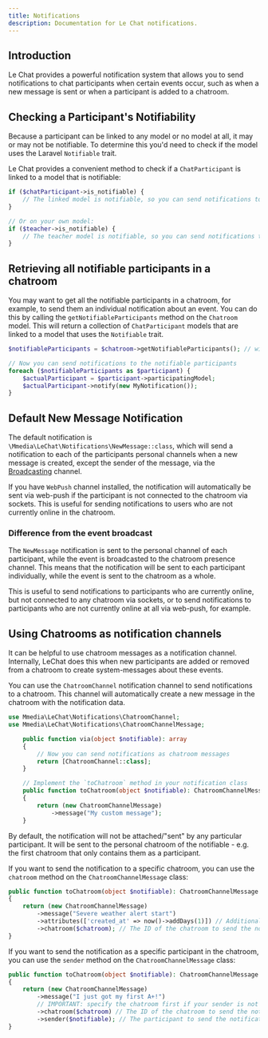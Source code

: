 ```yaml
---
title: Notifications
description: Documentation for Le Chat notifications.
---
```


## Introduction
Le Chat provides a powerful notification system that allows you to send notifications to chat participants when certain events occur, such as when a new message is sent or when a participant is added to a chatroom.

## Checking a Participant's Notifiability
Because a participant can be linked to any model or no model at all, it may or may not be notifiable. To determine this you'd need to check if the model uses the Laravel `Notifiable` trait.

Le Chat provides a convenient method to check if a `ChatParticipant` is linked to a model that is notifiable:
```php
if ($chatParticipant->is_notifiable) {
    // The linked model is notifiable, so you can send notifications to it with $chatParticipant->participatingModel->notify();
}

// Or on your own model:
if ($teacher->is_notifiable) {
    // The teacher model is notifiable, so you can send notifications to it.
}
```

## Retrieving all notifiable participants in a chatroom

You may want to get all the notifiable participants in a chatroom, for example, to send them an individual notification about an event. You can do this by calling the `getNotifiableParticipants` method on the `Chatroom` model. This will return a collection of `ChatParticipant` models that are linked to a model that uses the `Notifiable` trait.

```php
$notifiableParticipants = $chatroom->getNotifiableParticipants(); // will return a collection of ChatParticipant models that are morphable to a model that uses the Notifiable trait.

// Now you can send notifications to the notifiable participants
foreach ($notifiableParticipants as $participant) {
    $actualParticipant = $participant->participatingModel;
    $actualParticipant->notify(new MyNotification());
}
```

## Default New Message Notification
The default notification is `\Mmedia\LeChat\Notifications\NewMessage::class`, which will send a notification to each of the participants personal channels when a new message is created, except the sender of the message, via the [Broadcasting](/broadcasting) channel.

If you have `WebPush` channel installed, the notification will automatically be sent via web-push if the participant is not connected to the chatroom via sockets. This is useful for sending notifications to users who are not currently online in the chatroom.

### Difference from the event broadcast
The `NewMessage` notification is sent to the personal channel of each participant, while the event is broadcasted to the chatroom presence channel. This means that the notification will be sent to each participant individually, while the event is sent to the chatroom as a whole.

This is useful to send notifications to participants who are currently online, but not connected to any chatroom via sockets, or to send notifications to participants who are not currently online at all via web-push, for example.

## Using Chatrooms as notification channels
It can be helpful to use chatroom messages as a notification channel. Internally, LeChat does this when new participants are added or removed from a chatroom to create system-messages about these events.

You can use the `ChatroomChannel` notification channel to send notifications to a chatroom. This channel will automatically create a new message in the chatroom with the notification data.

```php
use Mmedia\LeChat\Notifications\ChatroomChannel;
use Mmedia\LeChat\Notifications\ChatroomChannelMessage;

    public function via(object $notifiable): array
    {
        // Now you can send notifications as chatroom messages
        return [ChatroomChannel::class];
    }

    // Implement the `toChatroom` method in your notification class
    public function toChatroom(object $notifiable): ChatroomChannelMessage
    {
        return (new ChatroomChannelMessage)
            ->message("My custom message");
    }
```
By default, the notification will not be attached/"sent" by any particular participant. It will be sent to the personal chatroom of the notifiable - e.g. the first chatroom that only contains them as a participant.

If you want to send the notification to a specific chatroom, you can use the `chatroom` method on the `ChatroomChannelMessage` class:

```php
public function toChatroom(object $notifiable): ChatroomChannelMessage
{
    return (new ChatroomChannelMessage)
        ->message("Severe weather alert start")
        ->attributes(['created_at' => now()->addDays(1)]) // Additional attributes to be force-filled when creating the message
        ->chatroom($chatroom); // The ID of the chatroom to send the notification
}
```

If you want to send the notification as a specific participant in the chatroom, you can use the `sender` method on the `ChatroomChannelMessage` class:

```php
public function toChatroom(object $notifiable): ChatroomChannelMessage
{
    return (new ChatroomChannelMessage)
        ->message("I just got my first A+!")
        // IMPORTANT: specify the chatroom first if your sender is not a ChatParticipant, but one of your own models
        ->chatroom($chatroom) // The ID of the chatroom to send the notification
        ->sender($notifiable); // The participant to send the notification as
}
```
